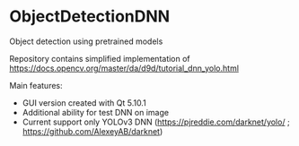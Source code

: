 # ObjectDetectionDNN
Object detection using pretrained models

Repository contains simplified implementation of https://docs.opencv.org/master/da/d9d/tutorial_dnn_yolo.html

Main features:
 - GUI version created with Qt 5.10.1
 - Additional ability for test DNN on image
 - Current support only YOLOv3 DNN (https://pjreddie.com/darknet/yolo/ ; https://github.com/AlexeyAB/darknet)
 


